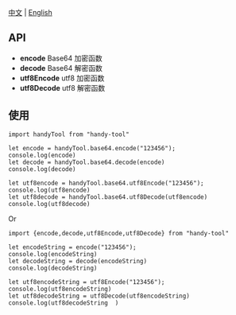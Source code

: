 [中文](./zh.md) | [English](./en.md)

## API

* **encode** Base64 加密函数
* **decode** Base64 解密函数
* **utf8Encode** utf8 加密函数
* **utf8Decode** utf8 解密函数


## 使用

```shell script
import handyTool from "handy-tool"

let encode = handyTool.base64.encode("123456");
console.log(encode)
let decode = handyTool.base64.decode(encode)
console.log(decode)

let utf8encode = handyTool.base64.utf8Encode("123456");
console.log(utf8encode)
let utf8decode = handyTool.base64.utf8Decode(utf8encode)
console.log(utf8decode)
``` 
Or
```shell script
import {encode,decode,utf8Encode,utf8Decode} from "handy-tool"

let encodeString = encode("123456");
console.log(encodeString)
let decodeString = decode(encodeString)
console.log(decodeString)

let utf8encodeString = utf8Encode("123456");
console.log(utf8encodeString)
let utf8decodeString = utf8Decode(utf8encodeString)
console.log(utf8decodeString  )

```
